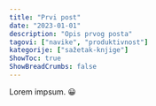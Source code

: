 ```yaml
---
title: "Prvi post"
date: "2023-01-01"
description: "Opis prvog posta"
tagovi: ["navike", "produktivnost"]
kategorije: ["sažetak-knjige"]
ShowToc: true
ShowBreadCrumbs: false
---
```


Lorem impsum. 😀